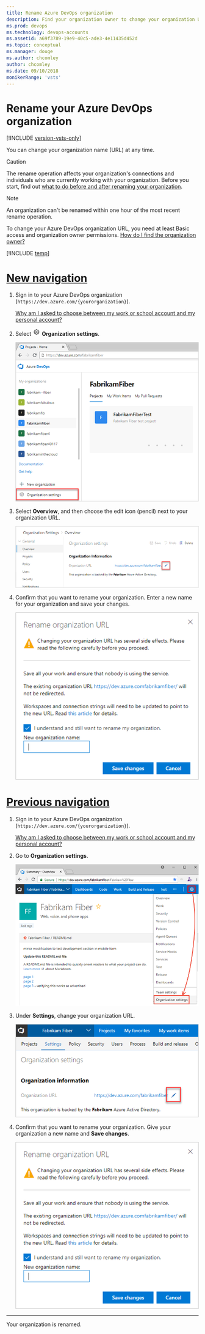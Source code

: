 ```yaml
---
title: Rename Azure DevOps organization
description: Find your organization owner to change your organization URL or provide a new name. What to do before and after renaming your organization.
ms.prod: devops
ms.technology: devops-accounts
ms.assetid: a69f3789-19e9-40c5-ade3-4e11435d452d
ms.topic: conceptual
ms.manager: douge
ms.author: chcomley
author: chcomley
ms.date: 09/10/2018
monikerRange: 'vsts'
---
```


# Rename your Azure DevOps organization

[!INCLUDE [version-vsts-only](../../_shared/version-vsts-only.md)]

You can change your organization name (URL) at any time.

> [!Caution]
> The rename operation affects your organization's connections and individuals who are currently working with your organization. Before you start, find out [what to do before and after renaming your organization](https://support.microsoft.com/kb/2793597).

> [!NOTE]
> An organization can't be renamed within one hour of the most recent rename operation.

To change your Azure DevOps organization URL, you need at least Basic access and organization owner permissions. 
[How do I find the organization owner?](faq-delete-restore-vsts-organization.md#find-owner)

[!INCLUDE [temp](../../_shared/new-navigation.md)] 

# [New navigation](#tab/new-nav)

1. Sign in to your Azure DevOps organization (`https://dev.azure.com/{yourorganization}`).

   [Why am I asked to choose between my work or school account and my personal account?](faq-create-organization.md#ChooseOrgAcctMSAcct)

2. Select ![gear icon](../../_img/icons/gear-icon.png) **Organization settings**.

   ![Open Organization settings](../../_shared/_img/settings/open-admin-settings-vert.png)

3. Select **Overview**, and then choose the edit icon (pencil) next to your organization URL.

   ![Rename you organization](_img/rename-vso-organization/rename-organization-new.png)

4. Confirm that you want to rename your organization. Enter a new name for your organization and save your changes.

   ![Enter new organization name and save changes](_img/rename-vso-organization/vsoconfirmorganizationrename.png)

# [Previous navigation](#tab/prev-nav)

1. Sign in to your Azure DevOps organization (`https://dev.azure.com/{yourorganization}`).

   [Why am I asked to choose between my work or school account and my personal account?](faq-create-organization.md#ChooseOrgAcctMSAcct)

2. Go to  **Organization settings**.

   ![Go to organization settings](../../_shared/_img/settings/open-account-settings.png)

3. Under **Settings**, change your organization URL.

   ![Change your organization name](_img/rename-vso-organization/vsorenameorganization.png)

4. Confirm that you want to rename your organization. Give your organization a new name and **Save changes**.

   ![Confirm rename of your organization and provide a new organization name](_img/rename-vso-organization/vsoconfirmorganizationrename.png)

---

Your organization is renamed.

